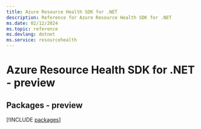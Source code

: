```yaml
---
title: Azure Resource Health SDK for .NET
description: Reference for Azure Resource Health SDK for .NET
ms.date: 02/12/2024
ms.topic: reference
ms.devlang: dotnet
ms.service: resourcehealth
---
```

# Azure Resource Health SDK for .NET - preview
## Packages - preview
[!INCLUDE [packages](resource-health-index.md)]